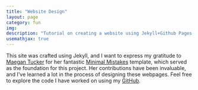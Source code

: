 ```yaml
---
title: "Website Design"
layout: page
category: fun
img:
description: "Tutorial on creating a website using Jekyll+Github Pages "
usemathjax: true
---
```


This site was crafted using Jekyll, and I want to express my gratitude to [Maegan Tucker](https://github.com/maegant) for her fantastic [Minimal Mistakes](https://github.com/maegant/website-minimal-mistakes) template, which served as the foundation for this project. Her contributions have been invaluable, and I've learned a lot in the process of designing these webpages. Feel free to explore the code I have worked on using my [GitHub](https://github.com/IvyWang845/ivywang845.github.io).
